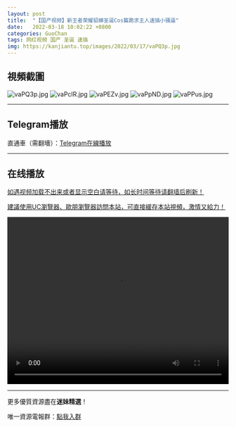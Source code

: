 ```yaml
---
layout: post
title:  "【国产视频】新王者荣耀貂蝉圣诞Cos篇跪求主人速插小骚逼"
date:   2022-03-18 10:02:22 +0800
categories: GuoChan
tags: 网红视频 国产 圣诞 速插
img: https://kanjiantu.top/images/2022/03/17/vaPQ3p.jpg
---
```



## 視頻截圖

![vaPQ3p.jpg](https://kanjiantu.top/images/2022/03/17/vaPQ3p.jpg)
![vaPclR.jpg](https://kanjiantu.top/images/2022/03/17/vaPclR.jpg)
![vaPEZv.jpg](https://kanjiantu.top/images/2022/03/17/vaPEZv.jpg)
![vaPpND.jpg](https://kanjiantu.top/images/2022/03/17/vaPpND.jpg)
![vaPPus.jpg](https://kanjiantu.top/images/2022/03/17/vaPPus.jpg)

* * *
## Telegram播放

直通車（需翻墻）：[Telegram在線播放](https://t.me/mimeijingxuan/170)

* * *
## 在线播放
<u>如遇视频加载不出来或者显示空白请等待，如长时间等待请翻墙后刷新！</u>

<u>建議使用UC瀏覽器、歐朋瀏覽器訪問本站，可直接緩存本站視頻，激情又給力！</u>
<center><video src="https://cdn.publer.io/uploads/tmp/1648499423-24441-0924-4450/4edf30de9a7384a5195f1b5622f68f8a.mp4" width="100%" height="380px" controls="controls"></video></center>

* * *
更多優質資源盡在**迷妹精選**！

唯一資源電報群：[點我入群](https://t.me/mimeijingxuan)


